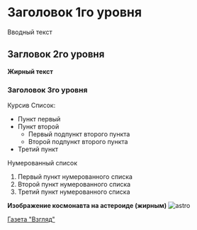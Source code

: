# Заголовок 1го уровня
Вводный текст
## Загловок 2го уровня
**Жирный текст**
### Заголовок 3го уровня
Курсив
Список:
* Пункт первый
* Пункт второй
	* Первый подпункт второго пункта
	* Второй подпункт второго пункта
* Третий пункт

Нумерованный список
1) Первый пункт нумерованного списка 
2) Второй пункт нумерованного списка
3) Третий пункт нумерованного списка

**Изображение космонавта на астероиде (жирным)**
![astro](https://images.hdqwalls.com/download/astronaut-imagination-76-2560x1440.jpg)

[Газета "Взгляд"](https://vz.ru)
